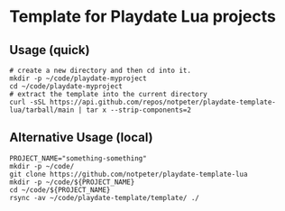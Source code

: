 # Template for Playdate Lua projects

## Usage (quick)

```shell
# create a new directory and then cd into it.
mkdir -p ~/code/playdate-myproject
cd ~/code/playdate-myproject
# extract the template into the current directory
curl -sSL https://api.github.com/repos/notpeter/playdate-template-lua/tarball/main | tar x --strip-components=2
```

## Alternative Usage (local)

```shell
PROJECT_NAME="something-something"
mkdir -p ~/code/
git clone https://github.com/notpeter/playdate-template-lua
mkdir -p ~/code/${PROJECT_NAME}
cd ~/code/${PROJECT_NAME}
rsync -av ~/code/playdate-template/template/ ./
```
